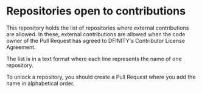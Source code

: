 # Repositories open to contributions
This repository holds the list of repositories where external contributions are allowed.
In these, external contributions are allowed when the code owner of the Pull Request has agreed to DFINITY's Contributor License Agreement.

The list is in a text format where each line represents the name of one repository.

To unlock a repository, you should create a Pull Request where you add the name in alphabetical order.
